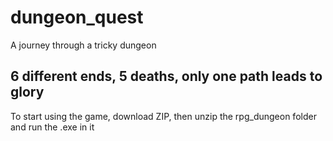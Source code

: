 # dungeon_quest
A journey through a tricky dungeon

## 6 different ends, 5 deaths, only one path leads to glory

To start using the game, download ZIP, then unzip the rpg_dungeon folder and run the .exe in it
